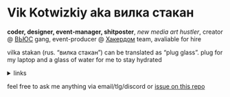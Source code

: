 # Vik Kotwizkiy aka вилка стакан

**coder, designer, event-manager, shitposter**, <i>new media art hustler</i>, creator @ <a href="https://views.rocks">ВЬЮС</a> gang, event-producer @ <a href="https://hackerdom.ru/">Хакердом</a> team, avaliable for hire



vilka stakan (rus.&nbsp;“вилка&nbsp;стакан”) can be&nbsp;translated as&nbsp;“plug glass”. plug for my&nbsp;laptop and a&nbsp;glass of&nbsp;water for me&nbsp;to&nbsp;stay hydrated



<details>
<summary>links</summary>
<br>
  
**follow/like:** <a href="https://twitter.com/vilkastakan">twitter</a>, <a href="https://instagram.com/vilkastakan">instagram</a>, <a href="https://behance.net/vilkastakan">behance</a>, <a href="https://glitch.com/@vilkastakan">glitch</a>

**listen to:** listen to: <a href="https://open.spotify.com/user/n5xe7xa9ygnl8o1mta2cg7yy9?si=RpSiNyYmRcihYmhXckTaFg">spotify&nbsp;playlists</a>, <a href="https://mixcloud.com/vilkastakan">mixcloud</a>, <a href="https://soundcloud.com/vilkastakan">soundcloud</a>
    

**contact:** <a href="mailto:vik@ktwzk.me">vik@ktwzk.me</a> (<a href="https://keybase.io/ktwzk">PGP</a>), tlg&nbsp;<a href="https://t.me/ktwzk">@ktwzk</a>, discord&nbsp;<a href="https://discord.gg/dEaF3Ys">вилкастакан#1312</a>

</details>

feel free to ask me anything via email/tlg/discord or [issue on this repo](https://github.com/ktwzk/ktwzk)
